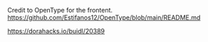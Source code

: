 Credit to OpenType for the frontent.
https://github.com/Estifanos12/OpenType/blob/main/README.md 

https://dorahacks.io/buidl/20389
